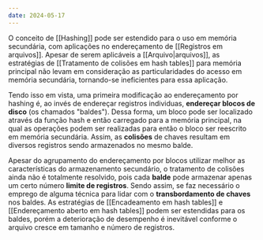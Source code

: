 ```yaml
---
date: 2024-05-17
---
```


O conceito de [[Hashing]] pode ser estendido para o uso em memória secundária, com aplicações no endereçamento de [[Registros em arquivos]]. Apesar de serem aplicáveis a [[Arquivo|arquivos]], as estratégias de [[Tratamento de colisões em hash tables]] para memória principal não levam em consideração as particularidades do acesso em memória secundária, tornando-se ineficientes para essa aplicação.

Tendo isso em vista, uma primeira modificação ao endereçamento por hashing é, ao invés de endereçar registros individuas, **endereçar blocos de disco** (os chamados "baldes"). Dessa forma, um bloco pode ser localizado através da função hash e então carregado para a memória principal, na qual as operações podem ser realizadas para então o bloco ser reescrito em memória secundária. Assim, as **colisões** de chaves resultam em diversos registros sendo armazenados no mesmo balde.

Apesar do agrupamento do endereçamento por blocos utilizar melhor as características do armazenamento secundário, o tratamento de colisões ainda não é totalmente resolvido, pois cada **balde** pode armazenar apenas um certo número **limite de registros**. Sendo assim, se faz necessário o emprego de alguma técnica para lidar com o **transbordamento de chaves** nos baldes. As estratégias de [[Encadeamento em hash tables]] e [[Endereçamento aberto em hash tables]] podem ser estendidas para os baldes, porém a deterioração de desempenho é inevitável conforme o arquivo cresce em tamanho e número de registros.